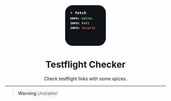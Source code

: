 <div align="center">
    <img src="./icon.png">
    <h1>Testflight Checker</h1>
    <p>Check testflight links with some spices.</p>
    <hr />
</div>

> **Warning**
> Unstable!